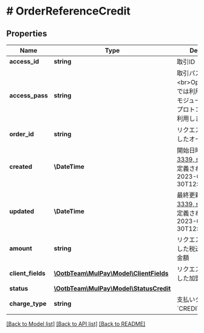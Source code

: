 # # OrderReferenceCredit

## Properties

Name | Type | Description | Notes
------------ | ------------- | ------------- | -------------
**access_id** | **string** | 取引ID | [optional]
**access_pass** | **string** | 取引パスワード&lt;br&gt;OpenAPIタイプでは利用しません。モジュールタイプ・プロトコルタイプで利用します。 | [optional]
**order_id** | **string** | リクエスト時に設定したオーダーID | [optional]
**created** | **\DateTime** | 開始日時&lt;br&gt; [RFC 3339, section 5.6](https://tools.ietf.org/html/rfc3339#section-5.6)で定義された表記   例) 2023-05-30T12:34:56+09:00 | [optional]
**updated** | **\DateTime** | 最終更新日時   [RFC 3339, section 5.6](https://tools.ietf.org/html/rfc3339#section-5.6)で定義された表記   例) 2023-05-30T12:34:56+09:00 | [optional]
**amount** | **string** | リクエスト時に設定した税送料込の取引金額 | [optional]
**client_fields** | [**\OotbTeam\MulPay\Model\ClientFields**](ClientFields.md) | リクエスト時に設定した加盟店自由項目 | [optional]
**status** | [**\OotbTeam\MulPay\Model\StatusCredit**](StatusCredit.md) |  | [optional]
**charge_type** | **string** | 支払いタイプ   - &#x60;CREDIT&#x60;: クレカ払い | [optional]

[[Back to Model list]](../../README.md#models) [[Back to API list]](../../README.md#endpoints) [[Back to README]](../../README.md)
